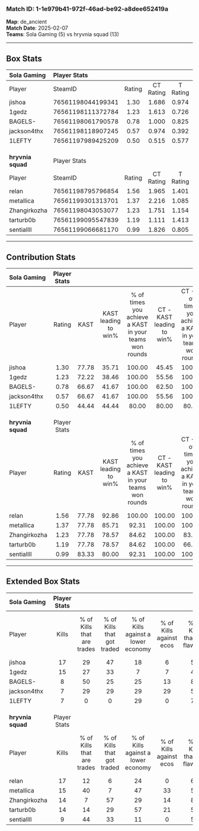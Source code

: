 ### Match ID: 1-1e979b41-972f-46ad-be92-a8dee652419a  
**Map**: de_ancient  
**Match Date**: 2025-02-07  
**Teams**: Sola Gaming (5) vs hryvnia squad (13)  

---  

## Box Stats  

| **Sola Gaming**   | Player Stats      |        |           |          |       |      |       |         |        |      |     |
| :- | :- | :-: | :-: | :-: | :-: | :-: | :-: | :-: | :-: | :-: | :-: |
| Player            | SteamID           | Rating | CT Rating | T Rating | KAST  | ADR  | Kills | Assists | Deaths | K/D  | HS% |
| jishoa            | 76561198044199341 |  1.30  |   1.686   |  0.974   | 77.78 | 90.0 |  17   |    2    |   15   | 1.13 | 58  |
| 1gedz             | 76561198111372784 |  1.23  |   1.613   |  0.726   | 72.22 | 96.4 |  15   |    4    |   14   | 1.07 | 66  |
| BAGELS-           | 76561198061790578 |  0.78  |   1.000   |  0.825   | 66.67 | 58.8 |   8   |    3    |   12   | 0.67 | 100 |
| jackson4thx       | 76561198118907245 |  0.57  |   0.974   |  0.392   | 66.67 | 45.4 |   7   |    3    |   16   | 0.44 | 28  |
| 1LEFTY            | 76561197989425209 |  0.50  |   0.515   |  0.577   | 44.44 | 49.3 |   7   |    0    |   13   | 0.54 | 14  |
|                   |                   |        |           |          |       |      |       |         |        |      |     |
|                   |                   |        |           |          |       |      |       |         |        |      |     |
|                   |                   |        |           |          |       |      |       |         |        |      |     |
| **hryvnia squad** | Player Stats      |        |           |          |       |      |       |         |        |      |     |
| Player            | SteamID           | Rating | CT Rating | T Rating | KAST  | ADR  | Kills | Assists | Deaths | K/D  | HS% |
| relan             | 76561198795796854 |  1.56  |   1.965   |  1.401   | 77.78 | 95.3 |  17   |    3    |   7    | 2.43 | 70  |
| metallica         | 76561199301313701 |  1.37  |   2.216   |  1.085   | 77.78 | 90.1 |  15   |    5    |   10   | 1.50 | 53  |
| Zhangirkozha      | 76561198043053077 |  1.23  |   1.751   |  1.154   | 77.78 | 79.6 |  14   |    5    |   12   | 1.17 | 64  |
| tarturb0b         | 76561199095547839 |  1.19  |   1.111   |  1.413   | 77.78 | 79.8 |  14   |    4    |   13   | 1.08 | 78  |
| sentiallll        | 76561199066681170 |  0.99  |   1.826   |  0.805   | 83.33 | 72.7 |   9   |    8    |   13   | 0.69 | 55  |
---  

## Contribution Stats  

| **Sola Gaming**   | Player Stats |       |                      |                                                        |                           |                                                             |                          |                                                            |
| :- | :-: | :-: | :-: | :-: | :-: | :-: | :-: | :-: |
| Player            |    Rating    | KAST  | KAST leading to win% | % of times you achieve a KAST in your teams won rounds | CT - KAST leading to win% | CT - % of times you achieve a KAST in your teams won rounds | T - KAST leading to win% | T - % of times you achieve a KAST in your teams won rounds |
| jishoa            |     1.30     | 77.78 |        35.71         |                         100.00                         |           45.45           |                           100.00                            |           0.00           |                            0.00                            |
| 1gedz             |     1.23     | 72.22 |        38.46         |                         100.00                         |           55.56           |                           100.00                            |           0.00           |                            0.00                            |
| BAGELS-           |     0.78     | 66.67 |        41.67         |                         100.00                         |           62.50           |                           100.00                            |           0.00           |                            0.00                            |
| jackson4thx       |     0.57     | 66.67 |        41.67         |                         100.00                         |           55.56           |                           100.00                            |           0.00           |                            0.00                            |
| 1LEFTY            |     0.50     | 44.44 |        44.44         |                         80.00                          |           80.00           |                            80.00                            |           0.00           |                            0.00                            |
|                   |              |       |                      |                                                        |                           |                                                             |                          |                                                            |
|                   |              |       |                      |                                                        |                           |                                                             |                          |                                                            |
|                   |              |       |                      |                                                        |                           |                                                             |                          |                                                            |
| **hryvnia squad** | Player Stats |       |                      |                                                        |                           |                                                             |                          |                                                            |
| Player            |    Rating    | KAST  | KAST leading to win% | % of times you achieve a KAST in your teams won rounds | CT - KAST leading to win% | CT - % of times you achieve a KAST in your teams won rounds | T - KAST leading to win% | T - % of times you achieve a KAST in your teams won rounds |
| relan             |     1.56     | 77.78 |        92.86         |                         100.00                         |          100.00           |                           100.00                            |          87.50           |                           100.00                           |
| metallica         |     1.37     | 77.78 |        85.71         |                         92.31                          |          100.00           |                           100.00                            |          75.00           |                           85.71                            |
| Zhangirkozha      |     1.23     | 77.78 |        78.57         |                         84.62                          |          100.00           |                            83.33                            |          66.67           |                           85.71                            |
| tarturb0b         |     1.19     | 77.78 |        78.57         |                         84.62                          |          100.00           |                            66.67                            |          70.00           |                           100.00                           |
| sentiallll        |     0.99     | 83.33 |        80.00         |                         92.31                          |          100.00           |                           100.00                            |          66.67           |                           85.71                            |
---  

## Extended Box Stats  

| **Sola Gaming**   | Player Stats |                            |                            |                                    |                         |                              |                                 |        |                             |                                     |                          |                               |                            |
| :- | :-: | :-: | :-: | :-: | :-: | :-: | :-: | :-: | :-: | :-: | :-: | :-: | :-: |
| Player            |    Kills     | % of Kills that are trades | % of Kills that got traded | % of Kills against a lower economy | % of Kills against ecos | % of Kills that are flawless | % of Kills that are close duels | Deaths | % of Deaths that get traded | % of Deaths against a lower economy | % of Deaths against ecos | % of Deaths that are flawless | % of Deaths that are close |
| jishoa            |      17      |             29             |             47             |                 18                 |            6            |              53              |               12                |   15   |             33              |                  7                  |            7             |              67               |             0              |
| 1gedz             |      15      |             27             |             33             |                 7                  |            7            |              40              |                7                |   14   |             21              |                  7                  |            7             |              43               |             0              |
| BAGELS-           |      8       |             50             |             25             |                 25                 |           13            |              88              |               13                |   12   |             17              |                  0                  |            0             |              67               |             8              |
| jackson4thx       |      7       |             29             |             29             |                 29                 |           29            |              57              |                0                |   16   |             44              |                  6                  |            0             |              75               |             0              |
| 1LEFTY            |      7       |             0              |             0              |                 29                 |            0            |              71              |               14                |   13   |              0              |                  8                  |            8             |              69               |             0              |
|                   |              |                            |                            |                                    |                         |                              |                                 |        |                             |                                     |                          |                               |                            |
|                   |              |                            |                            |                                    |                         |                              |                                 |        |                             |                                     |                          |                               |                            |
|                   |              |                            |                            |                                    |                         |                              |                                 |        |                             |                                     |                          |                               |                            |
| **hryvnia squad** | Player Stats |                            |                            |                                    |                         |                              |                                 |        |                             |                                     |                          |                               |                            |
| Player            |    Kills     | % of Kills that are trades | % of Kills that got traded | % of Kills against a lower economy | % of Kills against ecos | % of Kills that are flawless | % of Kills that are close duels | Deaths | % of Deaths that get traded | % of Deaths against a lower economy | % of Deaths against ecos | % of Deaths that are flawless | % of Deaths that are close |
| relan             |      17      |             12             |             6              |                 24                 |            0            |              65              |                6                |   7    |             14              |                 14                  |            0             |              71               |             0              |
| metallica         |      15      |             40             |             7              |                 47                 |           33            |              53              |                0                |   10   |             30              |                 20                  |            0             |              50               |             30             |
| Zhangirkozha      |      14      |             7              |             57             |                 29                 |           14            |              86              |                0                |   12   |             33              |                  8                  |            0             |              50               |             0              |
| tarturb0b         |      14      |             14             |             29             |                 57                 |           21            |              57              |                0                |   13   |             31              |                 23                  |            8             |              69               |             0              |
| sentiallll        |      9       |             44             |             33             |                 11                 |            0            |              56              |                0                |   13   |             38              |                 23                  |            0             |              38               |             15             |
